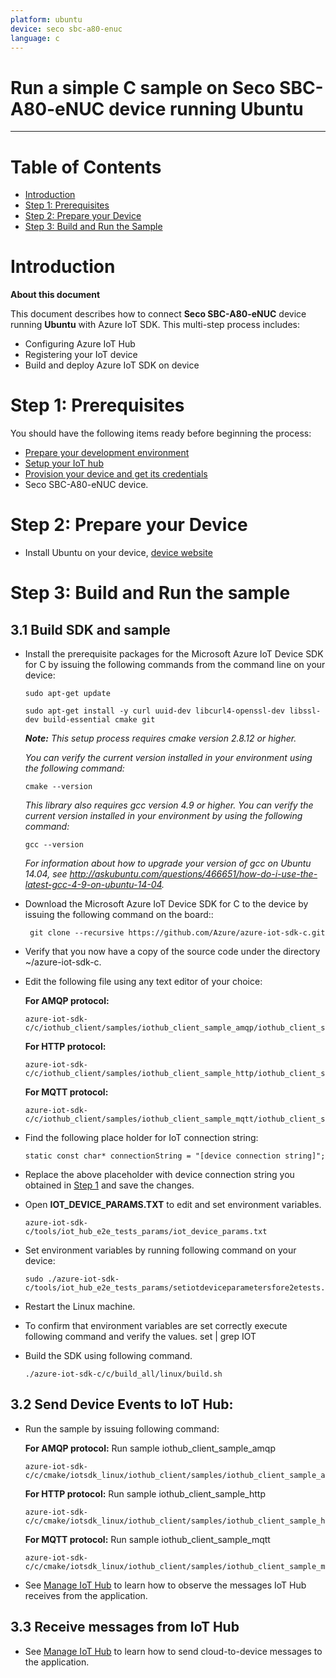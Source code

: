 ```yaml
---
platform: ubuntu
device: seco sbc-a80-enuc
language: c
---
```


Run a simple C sample on Seco SBC-A80-eNUC device running Ubuntu
===
---

# Table of Contents

-   [Introduction](#Introduction)
-   [Step 1: Prerequisites](#Prerequisites)
-   [Step 2: Prepare your Device](#PrepareDevice)
-   [Step 3: Build and Run the Sample](#Build)

<a name="Introduction"></a>
# Introduction

**About this document**

This document describes how to connect **Seco SBC-A80-eNUC** device running **Ubuntu** with Azure IoT SDK. This multi-step process includes:
-   Configuring Azure IoT Hub
-   Registering your IoT device
-   Build and deploy Azure IoT SDK on device

<a name="Prerequisites"></a>
# Step 1: Prerequisites

You should have the following items ready before beginning the process:

-   [Prepare your development environment][setup-devbox-linux]
-   [Setup your IoT hub][lnk-setup-iot-hub]
-   [Provision your device and get its credentials][lnk-manage-iot-hub]
-   Seco SBC-A80-eNUC device.

<a name="PrepareDevice"></a>
# Step 2: Prepare your Device
-   Install Ubuntu on your device, [device website](http://www.seco.com/prods/it/category/single-board-computer/sbc-a80-enuc.html)

<a name="Build"></a>
# Step 3: Build and Run the sample

<a name="Load"></a>
## 3.1 Build SDK and sample


-   Install the prerequisite packages for the Microsoft Azure IoT Device SDK for C by issuing the following commands from the command line on your device:

        sudo apt-get update

        sudo apt-get install -y curl uuid-dev libcurl4-openssl-dev libssl-dev build-essential cmake git
    
    ***Note:*** *This setup process requires cmake version 2.8.12 or higher.* 
    
    *You can verify the current version installed in your environment using the  following command:*

        cmake --version

    *This library also requires gcc version 4.9 or higher. You can verify the current version installed in your environment by using the following command:*
    
        gcc --version 

    *For information about how to upgrade your version of gcc on Ubuntu 14.04, see <http://askubuntu.com/questions/466651/how-do-i-use-the-latest-gcc-4-9-on-ubuntu-14-04>.*

-  Download the Microsoft Azure IoT Device SDK for C to the device by issuing the following command on the board::

        git clone --recursive https://github.com/Azure/azure-iot-sdk-c.git

-  Verify that you now have a copy of the source code under the directory ~/azure-iot-sdk-c.

-   Edit the following file using any text editor of your choice:
  
    **For AMQP protocol:**

        azure-iot-sdk-c/c/iothub_client/samples/iothub_client_sample_amqp/iothub_client_sample_amqp.c

    **For HTTP protocol:**

        azure-iot-sdk-c/c/iothub_client/samples/iothub_client_sample_http/iothub_client_sample_http.c
	
    **For MQTT protocol:**
		
        azure-iot-sdk-c/c/iothub_client/samples/iothub_client_sample_mqtt/iothub_client_sample_mqtt.c

-   Find the following place holder for IoT connection string:

        static const char* connectionString = "[device connection string]";

-   Replace the above placeholder with device connection string you obtained in [Step 1](#Prerequisites) and save the changes.

-   Open **IOT_DEVICE_PARAMS.TXT** to edit and set environment variables.

        azure-iot-sdk-c/tools/iot_hub_e2e_tests_params/iot_device_params.txt

-   Set environment variables by running following command on your device:

        sudo ./azure-iot-sdk-c/tools/iot_hub_e2e_tests_params/setiotdeviceparametersfore2etests.sh

-   Restart the Linux machine.

-   To confirm that environment variables are set correctly execute following command and verify the values.
        set | grep IOT

-   Build the SDK using following command.

        ./azure-iot-sdk-c/c/build_all/linux/build.sh

## 3.2 Send Device Events to IoT Hub:


-   Run the sample by issuing following command:

    **For AMQP protocol:** Run sample iothub_client_sample_amqp

        azure-iot-sdk-c/c/cmake/iotsdk_linux/iothub_client/samples/iothub_client_sample_amqp/iothub_client_sample_amqp

    **For HTTP protocol:** Run sample iothub_client_sample_http

        azure-iot-sdk-c/c/cmake/iotsdk_linux/iothub_client/samples/iothub_client_sample_http/iothub_client_sample_http

 	  **For MQTT protocol:** Run sample iothub_client_sample_mqtt

        azure-iot-sdk-c/c/cmake/iotsdk_linux/iothub_client/samples/iothub_client_sample_mqtt/iothub_client_sample_mqtt

-   See [Manage IoT Hub][lnk-manage-iot-hub] to learn how to observe the messages IoT Hub receives from the application.

## 3.3 Receive messages from IoT Hub

-   See [Manage IoT Hub][lnk-manage-iot-hub] to learn how to send cloud-to-device messages to the application.

[setup-devbox-linux]: https://github.com/Azure/azure-iot-sdk-c/blob/master/doc/devbox_setup.md
[lnk-setup-iot-hub]: ../setup_iothub.md
[lnk-manage-iot-hub]: ../manage_iot_hub.md
